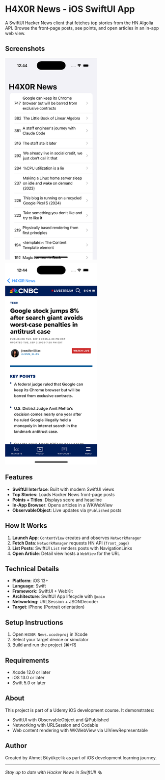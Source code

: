# H4X0R News - iOS SwiftUI App

A SwiftUI Hacker News client that fetches top stories from the HN Algolia API. Browse the front-page posts, see points, and open articles in an in-app web view.

## Screenshots

<div style="display: flex; gap: 10px; flex-wrap: wrap;">
  <img src="./Screenshot1.png" width="300" alt="App Screenshot 1">
  <img src="./Screenshot2.png" width="300" alt="App Screenshot 2">
</div>

## Features

- **SwiftUI Interface**: Built with modern SwiftUI views
- **Top Stories**: Loads Hacker News front-page posts
- **Points + Titles**: Displays score and headline
- **In-App Browser**: Opens articles in a WKWebView
- **ObservableObject**: Live updates via `@Published` posts

## How It Works

1. **Launch App**: `ContentView` creates and observes `NetworkManager`
2. **Fetch Data**: `NetworkManager` requests HN API (`front_page`)
3. **List Posts**: SwiftUI `List` renders posts with NavigationLinks
4. **Open Article**: Detail view hosts a `WebView` for the URL

## Technical Details

- **Platform**: iOS 13+
- **Language**: Swift
- **Framework**: SwiftUI + WebKit
- **Architecture**: SwiftUI App lifecycle with `@main`
- **Networking**: URLSession + JSONDecoder
- **Target**: iPhone (Portrait orientation)

## Setup Instructions

1. Open `H4X0R News.xcodeproj` in Xcode
2. Select your target device or simulator
3. Build and run the project (⌘+R)

## Requirements

- Xcode 12.0 or later
- iOS 13.0 or later
- Swift 5.0 or later

## About

This project is part of a Udemy iOS development course. It demonstrates:
- SwiftUI with ObservableObject and @Published
- Networking with URLSession and Codable
- Web content rendering with WKWebView via UIViewRepresentable

## Author

Created by Ahmet Büyükçelik as part of iOS development learning journey.

---

*Stay up to date with Hacker News in SwiftUI! 🗞️*

